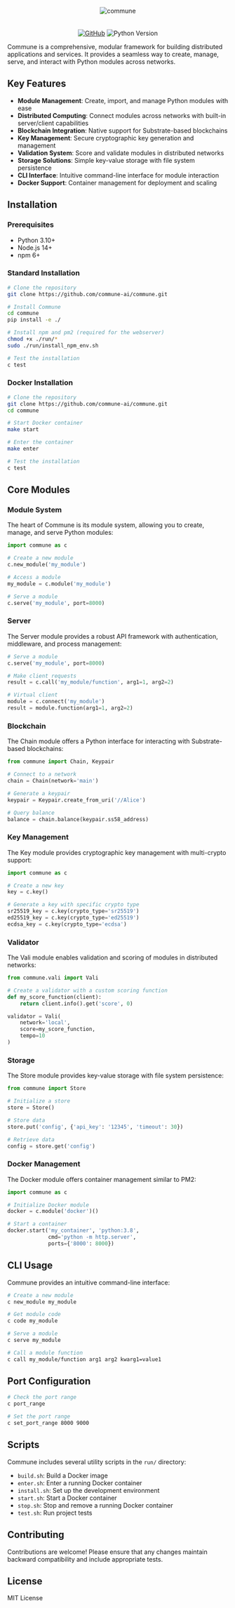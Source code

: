 
<p align="center">
  <picture>
    <img alt="commune" src="https://raw.githubusercontent.com/commune-ai/commune/refs/heads/main/.github/assets/banner.svg" style="max-width: 100%;padding:0px 0px 20px 0px;">
  </picture>
</p>

<p align="center">
    <a href="https://github.com/commune-ai/commune/blob/main/LICENCE.md"><img alt="GitHub" src="https://img.shields.io/badge/licence-MIT Licence-blue"></a>
    <!-- Uncomment when release to pypi -->
    <!-- <a href="https://pypi.org/project/safelz4/"><img alt="PyPI" src="https://img.shields.io/pypi/v/commai"></a> -->
    <img alt="Python Version" src="https://img.shields.io/pypi/pyversions/commai?logo=python">
</p>




Commune is a comprehensive, modular framework for building distributed applications and services. It provides a seamless way to create, manage, serve, and interact with Python modules across networks.

## Key Features

- **Module Management**: Create, import, and manage Python modules with ease
- **Distributed Computing**: Connect modules across networks with built-in server/client capabilities
- **Blockchain Integration**: Native support for Substrate-based blockchains
- **Key Management**: Secure cryptographic key generation and management
- **Validation System**: Score and validate modules in distributed networks
- **Storage Solutions**: Simple key-value storage with file system persistence
- **CLI Interface**: Intuitive command-line interface for module interaction
- **Docker Support**: Container management for deployment and scaling

## Installation

### Prerequisites

- Python 3.10+
- Node.js 14+
- npm 6+

### Standard Installation

```bash
# Clone the repository
git clone https://github.com/commune-ai/commune.git

# Install Commune
cd commune
pip install -e ./

# Install npm and pm2 (required for the webserver)
chmod +x ./run/*
sudo ./run/install_npm_env.sh

# Test the installation
c test
```

### Docker Installation

```bash
# Clone the repository
git clone https://github.com/commune-ai/commune.git
cd commune

# Start Docker container
make start

# Enter the container
make enter

# Test the installation
c test
```

## Core Modules

### Module System

The heart of Commune is its module system, allowing you to create, manage, and serve Python modules:

```python
import commune as c

# Create a new module
c.new_module('my_module')

# Access a module
my_module = c.module('my_module')

# Serve a module
c.serve('my_module', port=8000)
```

### Server

The Server module provides a robust API framework with authentication, middleware, and process management:

```python
# Serve a module
c.serve('my_module', port=8000)

# Make client requests
result = c.call('my_module/function', arg1=1, arg2=2)

# Virtual client
module = c.connect('my_module')
result = module.function(arg1=1, arg2=2)
```

### Blockchain

The Chain module offers a Python interface for interacting with Substrate-based blockchains:

```python
from commune import Chain, Keypair

# Connect to a network
chain = Chain(network='main')

# Generate a keypair
keypair = Keypair.create_from_uri('//Alice')

# Query balance
balance = chain.balance(keypair.ss58_address)
```

### Key Management

The Key module provides cryptographic key management with multi-crypto support:

```python
import commune as c

# Create a new key
key = c.key()

# Generate a key with specific crypto type
sr25519_key = c.key(crypto_type='sr25519')
ed25519_key = c.key(crypto_type='ed25519')
ecdsa_key = c.key(crypto_type='ecdsa')
```

### Validator

The Vali module enables validation and scoring of modules in distributed networks:

```python
from commune.vali import Vali

# Create a validator with a custom scoring function
def my_score_function(client):
    return client.info().get('score', 0)

validator = Vali(
    network='local',
    score=my_score_function,
    tempo=10
)
```

### Storage

The Store module provides key-value storage with file system persistence:

```python
from commune import Store

# Initialize a store
store = Store()

# Store data
store.put('config', {'api_key': '12345', 'timeout': 30})

# Retrieve data
config = store.get('config')
```

### Docker Management

The Docker module offers container management similar to PM2:

```python
import commune as c

# Initialize Docker module
docker = c.module('docker')()

# Start a container
docker.start('my_container', 'python:3.8', 
             cmd='python -m http.server',
             ports={'8000': 8000})
```

## CLI Usage

Commune provides an intuitive command-line interface:

```bash
# Create a new module
c new_module my_module

# Get module code
c code my_module

# Serve a module
c serve my_module

# Call a module function
c call my_module/function arg1 arg2 kwarg1=value1
```

## Port Configuration

```bash
# Check the port range
c port_range

# Set the port range
c set_port_range 8000 9000
```

## Scripts

Commune includes several utility scripts in the `run/` directory:

- `build.sh`: Build a Docker image
- `enter.sh`: Enter a running Docker container
- `install.sh`: Set up the development environment
- `start.sh`: Start a Docker container
- `stop.sh`: Stop and remove a running Docker container
- `test.sh`: Run project tests

## Contributing

Contributions are welcome! Please ensure that any changes maintain backward compatibility and include appropriate tests.

## License

MIT License
